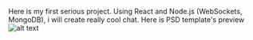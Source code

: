 Here is my first serious project. Using React and Node.js (WebSockets, MongoDB), i will create really cool chat.
Here is PSD template's preview
![alt text](https://psdfreebies-ftatajvgqsrzl.stackpathdns.com/wp-content/uploads/2016/01/Instant-Mobile-Chat-Messenger-App-UI-Free-PSD.jpg)
